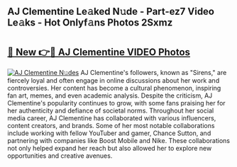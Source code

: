## AJ Clementine Le𝚊ked N𝚞de - Part-ez7 Video Le𝚊ks - Hot Onlyf𝚊ns Photos 2Sxmz

# <h2><a href="http://ac12721.deff.icu/?id=AJ+Clementine">🔗 New 👉🔴 AJ Clementine VIDEO Photos</a></h2>

[![AJ Clementine N𝚞des](https://i.imgur.com/rIISA9y.gif)](http://ac12721.deff.icu/?id=AJ+Clementine)
AJ Clementine's followers, known as "Sirens," are fiercely loyal and often engage in online discussions about her work and controversies. Her content has become a cultural phenomenon, inspiring fan art, memes, and even academic analysis. Despite the criticism, AJ Clementine's popularity continues to grow, with some fans praising her for her authenticity and defiance of societal norms. Throughout her social media career, AJ Clementine has collaborated with various influencers, content creators, and brands. Some of her most notable collaborations include working with fellow YouTuber and gamer, Chance Sutton, and partnering with companies like Boost Mobile and Nike. These collaborations not only helped expand her reach but also allowed her to explore new opportunities and creative avenues.
